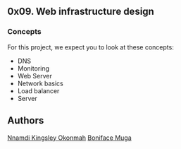 ## 0x09. Web infrastructure design

### Concepts
For this project, we expect you to look at these concepts:

* DNS
* Monitoring
* Web Server
* Network basics
* Load balancer
* Server

## Authors
[Nnamdi Kingsley Okonmah](https://github.com/sley-kdot)
[Boniface Muga](https://github.com/MungaSoftwiz)
